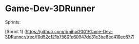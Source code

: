 # Game-Dev-3DRunner

Sprints:

[Sprint 1] (https://github.com/rimihai2001/Game-Dev-3DRunner/tree/f0d52ef21b7580fc60947dc31c3be8ec410ec677)
